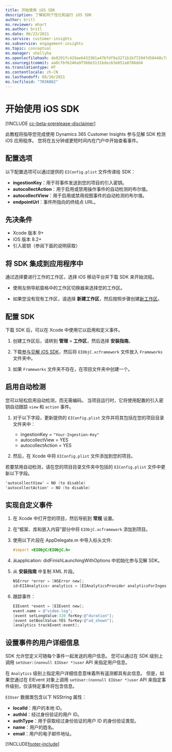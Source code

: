 ```yaml
---
title: 开始使用 iOS SDK
description: 了解如何个性化和运行 iOS SDK
author: britl
ms.reviewer: mhart
ms.author: britl
ms.date: 06/23/2021
ms.service: customer-insights
ms.subservice: engagement-insights
ms.topic: conceptual
ms.manager: shellyha
ms.openlocfilehash: de8291fc429ae6433301a47bfdf9a3271b1b77294fd58448c7aa6bd0783edc97
ms.sourcegitcommit: aa0cfbf6240a9f560e3131bdec63e051a8786dd4
ms.translationtype: HT
ms.contentlocale: zh-CN
ms.lasthandoff: 08/10/2021
ms.locfileid: "7036862"
---
```

# <a name="get-started-with-the-ios-sdk"></a>开始使用 iOS SDK

[!INCLUDE [cc-beta-prerelease-disclaimer](includes/cc-beta-prerelease-disclaimer.md)]

此教程将指导您完成使用 Dynamics 365 Customer Insights 参与见解 SDK 检测 iOS 应用程序。 您将在五分钟或更短时间内在门户中开始查看事件。

## <a name="configuration-options"></a>配置选项

以下配置选项可以通过提供的 `EIConfig.plist` 文件传递给 SDK：

- **ingestionKey**：用于将事件发送到您的项目的引入密钥。
- **autocollectAction**：用于启用或禁用操作事件的自动检测的布尔值。
- **autocollectView**：用于启用或禁用视图事件的自动检测的布尔值。
- **endpointUrl**：事件所指向的终结点 URL。

## <a name="prerequisites"></a>先决条件

- Xcode 版本 9+
- iOS 版本 8.2+
- 引入密钥（参阅下面的说明获取）

## <a name="integrate-the-sdk-into-your-application"></a>将 SDK 集成到应用程序中

通过选择要进行工作的工作区，选择 iOS 移动平台并下载 SDK 来开始流程。

- 使用左侧导航窗格中的工作区切换器来选择您的工作区。

- 如果您没有现有工作区，请选择 **新建工作区**，然后按照步骤创建[新工作区](create-workspace.md)。

## <a name="configure-the-sdk"></a>配置 SDK

下载 SDK 后，可以在 Xcode 中使用它以启用和定义事件。

1. 创建工作区后，请转到 **管理** > **工作区**，然后选择 **安装指南**。

1. 下载[参与见解 iOS SDK](https://download.pi.dynamics.com/sdk/EI-SDKs/ei-ios-sdk.zip)，然后将 `EIObjC.xcframework` 文件放入 `Frameworks` 文件夹中。

1. 如果 `Frameworks` 文件夹不存在，在项目文件夹中创建一个。

## <a name="enable-auto-instrumentation"></a>启用自动检测
 
您可以轻松启用自动检测，而无需编码。 当项目运行时，它将使用配置的引入密钥自动跟踪 `view` 和 `action` 事件。 

1. 对于以下字段，更新提供的 `EIConfig.plist` 文件并将其包括在您的项目目录文件夹中：
    - ingestionKey = `"Your-Ingestion-Key"`
    - autocollectView = YES
    - autocollectAction = YES

2. 然后，在 Xcode 中将 `EIConfig.plist` 文件添加到您的项目。 



若要禁用自动检测，请在您的项目目录文件夹中包括的 `EIConfig.plist` 文件中更新以下字段。 

```objectivec
'autocollectView' = NO (to disable)
'autocollectAction' = NO (to disable)
```


## <a name="implement-custom-events"></a>实现自定义事件

1. 在 Xcode 中打开您的项目，然后导航到 **常规** 设置。 
1. 在“框架、库和嵌入内容”部分中将 `EIObjC.xcframework` 添加到项目。

1. 使用以下片段在 AppDelegate.m 中导入标头文件:

    ```objectivec
    #import <EIObjC/EIObjC.h>
    ```

1. 从application: didFinishLaunchingWithOptions 中初始化参与见解 SDK。
1. 从 **安装指南** 中复制 XML 片段。

    ```objectivec
    NSError *error = [NSError new];
    id<EIIAnalytics> analytics = [EIAnalyticsProvider analyticsForIngestionKey:nil error:&error];
    ```

1. 跟踪事件：

    ```objectivec
    EIEvent *event = [EIEvent new];
    event.name = @"video.log";
    [event setLongValue:320 forKey:@"duration"];
    [event setBoolValue:YES forKey:@"ad_shown"];
    [analytics trackEvent:event];
    ```

## <a name="set-user-details-for-your-event"></a>设置事件的用户详细信息

SDK 允许您定义可随每个事件一起发送的用户信息。 您可以通过在 SDK 级别上调用 `setUser:(nonnull EIUser *)user` API 来指定用户信息。

在 `Analytics` 级别上指定用户详细信息意味着所有遥测都具有此信息。 但是，如果您通过在 EIEvent 对象上调用 `setUser:(nonnull EIUser *)user` API 来指定事件级别，仅该特定事件将包含信息。

`EIUser` 数据类包含以下 NSString 属性：

- **localId**：用户的本地 ID。
- **authId**：经过身份验证的用户 ID。
- **authType**：用于获取经过身份验证的用户 ID 的身份验证类型。
- **name**：用户的姓名。
- **email**：用户的电子邮件地址。


[!INCLUDE[footer-include](../includes/footer-banner.md)]
